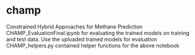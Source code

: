 # champ
Constrained Hybrid Approaches for Methane Prediction
CHAMP_EvaluationFinal.ipynb for evaluating the trained models on training and test data. Use the uploaded trained models for evaluation
CHAMP_helpers.py contained helper functions for the above notebook
